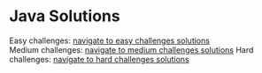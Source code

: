 # Java Solutions

Easy challenges: [navigate to easy challenges solutions](https://github.com/tikhon-pachin/leetcode/tree/main/leetcode/java/challenges/easy)  
Medium challenges: [navigate to medium challenges solutions](https://github.com/tikhon-pachin/leetcode/tree/main/leetcode/java/challenges/medium)
Hard challenges: [navigate to hard challenges solutions](https://github.com/tikhon-pachin/leetcode/tree/main/leetcode/java/challenges/hard)
